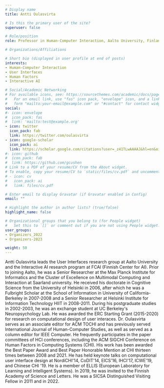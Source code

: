 ```yaml
---
# Display name
title: Antti Oulasvirta

# Is this the primary user of the site?
superuser: false

# Role/position
role: Professor in Human-Computer Interaction, Aalto University, Finland

# Organizations/Affiliations

# Short bio (displayed in user profile at end of posts)
interests:
- Human-Computer Interaction
- User Interfaces
- Human Factors
- Interactive AI

# Social/Academic Networking
# For available icons, see: https://sourcethemes.com/academic/docs/page-builder/#icons
#   For an email link, use "fas" icon pack, "envelope" icon, and a link in the
#   form "mailto:your-email@example.com" or "#contact" for contact widget.
social:
#- icon: envelope
#  icon_pack: fas
#  link: 'mailto:test@example.org'
- icon: twitter
  icon_pack: fab
  link: https://twitter.com/oulasvirta
- icon: google-scholar
  icon_pack: ai
  link: https://scholar.google.com/citations?user=_z41TLwAAAAJ&hl=en&oi=ao
#- icon: github
#  icon_pack: fab
#  link: https://github.com/gcushen
# Link to a PDF of your resume/CV from the About widget.
# To enable, copy your resume/CV to `static/files/cv.pdf` and uncomment the lines below.
# - icon: cv
#   icon_pack: ai
#   link: files/cv.pdf

# Enter email to display Gravatar (if Gravatar enabled in Config)
email: ""

# Highlight the author in author lists? (true/false)
highlight_name: false

# Organizational groups that you belong to (for People widget)
#   Set this to `[]` or comment out if you are not using People widget.
user_groups:
- Organizers_2022
- Organizers-2023

weight: 50
---
```

Antti Oulasvirta leads the User Interfaces research group at Aalto University and the Interactive AI research program at FCAI (Finnish Center for AI). Prior to joining Aalto, he was a Senior Researcher at the Max Planck Institute for Informatics and the Cluster of Excellence on Multimodal Computing and Interaction at Saarland university. He received his doctorate in Cognitive Science from the University of Helsinki in 2006, after which he was a Fulbright Scholar at the School of Information in University of California-Berkeley in 2007-2008 and a Senior Researcher at Helsinki Institute for Information Technology HIIT in 2008-2011. During his postgraduate studies in 2002-2003, he was an exchange student at UC Berkeley's Neuropsychology Lab. He was awarded the ERC Starting Grant (2015-2020) for research on computational design of user interaces. Dr. Oulasvirta serves as an associate editor for ACM TOCHI and has previously served International Journal of Human-Computer Studies, as well as served as a column editor for IEEE Computer. He frequently participates in the paper committees of HCI conferences, including the ACM SIGCHI Conference on Human Factors in Computing Systems (CHI). His work has been awarded the Best Paper Award and Best Paper Honorable Mention at CHI thirteen times between 2008 and 2021. He has held keynote talks on computational user interface design at NordiCHI'14, CoDIT'14, EICS'16, IHCI'17, ICWE'19, and Chinese CHI '19. He is a member of ELLIS (European Laboratory for Learning and Intelligent Systems). In 2019, he was invited to the Finnish Academy of Science and Letters. He was a SICSA Distinguished Visiting Fellow in 2011 and in 2022. 
